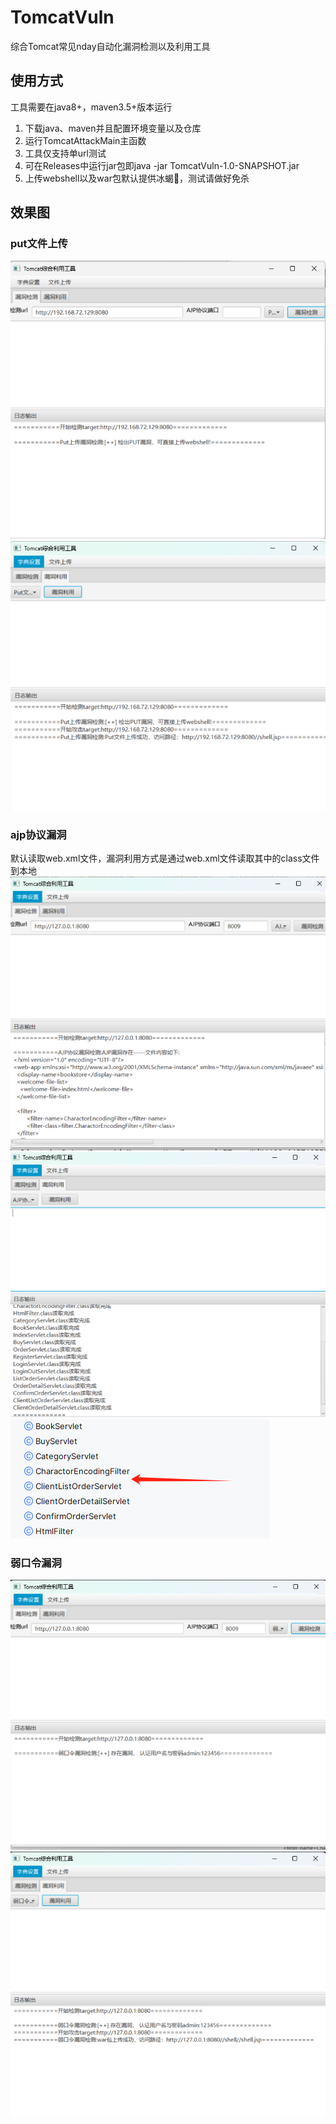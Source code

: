 # TomcatVuln
综合Tomcat常见nday自动化漏洞检测以及利用工具
## 使用方式
工具需要在java8+，maven3.5+版本运行
1. 下载java、maven并且配置环境变量以及仓库
2. 运行TomcatAttackMain主函数
3. 工具仅支持单url测试
4. 可在Releases中运行jar包即java -jar TomcatVuln-1.0-SNAPSHOT.jar
5. 上传webshell以及war包默认提供冰蝎🐎，测试请做好免杀

## 效果图
### put文件上传
![put.png](image/put.png)
![img.png](image/img.png)
### ajp协议漏洞
默认读取web.xml文件，漏洞利用方式是通过web.xml文件读取其中的class文件到本地
![img_1.png](image/img_1.png)
![img_4.png](image/img_4.png)
![img_5.png](image/img_5.png)
### 弱口令漏洞
![img_2.png](image/img_2.png)
![img_3.png](image/img_3.png)
